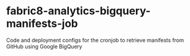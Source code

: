 # fabric8-analytics-bigquery-manifests-job
Code and deployment configs for the cronjob to retrieve manifests from GitHub using Google BigQuery
